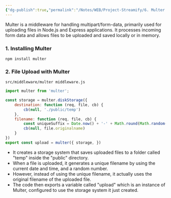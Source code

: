 ```yaml
---
{"dg-publish":true,"permalink":"/Notes/WEB/Project-Streamify/6. Multer for file upload/","created":"2024-11-17T21:40:21.634+05:30"}
---
```



Multer is a middleware for handling multipart/form-data, primarily used for uploading files in Node.js and Express applications. 
It processes incoming form data and allows files to be uploaded and saved locally or in memory.

### 1.  Installing Multer

```shell
npm install multer
```

### 2. File Upload with Multer

`src/middleware/multer middleware.js`
```js
import multer from 'multer';

const storage = multer.diskStorage({
    destination: function (req, file, cb) {
        cb(null, './public/temp')
    },
    filename: function (req, file, cb) {
        const uniqueSuffix = Date.now() + '-' + Math.round(Math.random() * 1E9)
        cb(null, file.originalname)
    }
})
export const upload = multer({ storage, })
```

- It creates a storage system that saves uploaded files to a folder called "temp" inside the "public" directory.
- When a file is uploaded, it generates a unique filename by using the current date and time, and a random number.
- However, instead of using the unique filename, it actually uses the original filename of the uploaded file.
- The code then exports a variable called "upload" which is an instance of Multer, configured to use the storage system it just created.